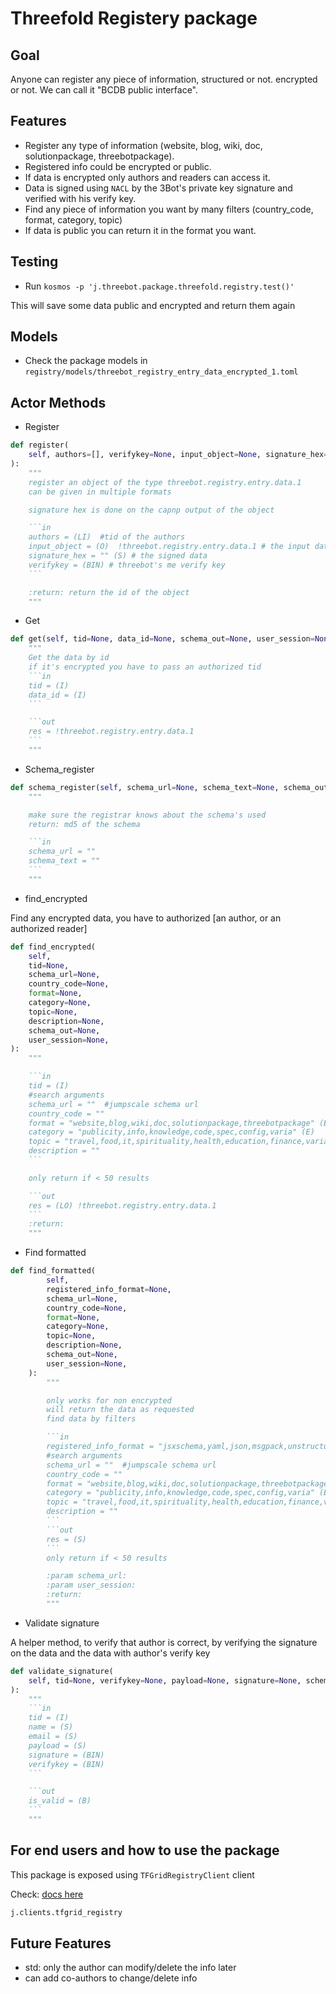 # Threefold Registery package

## Goal

Anyone can register any piece of information, structured or not. encrypted or not.
We can call it "BCDB public interface".

## Features

- Register any type of information (website, blog, wiki, doc, solutionpackage, threebotpackage).
- Registered info could be encrypted or public.
- If data is encrypted only authors and readers can access it.
- Data is signed using `NACL` by the 3Bot's private key signature and verified with his verify key.
- Find any piece of information you want by many filters (country_code, format, category, topic)
- If data is public you can return it in the format you want.

## Testing

- Run `kosmos -p 'j.threebot.package.threefold.registry.test()'`

This will save some data public and encrypted and return them again

## Models

- Check the package models in `registry/models/threebot_registry_entry_data_encrypted_1.toml`

## Actor Methods

- Register

```python
def register(
    self, authors=[], verifykey=None, input_object=None, signature_hex=None, schema_out=None, user_session=None
):
    """
    register an object of the type threebot.registry.entry.data.1
    can be given in multiple formats

    signature hex is done on the capnp output of the object

    ```in
    authors = (LI)  #tid of the authors
    input_object = (O)  !threebot.registry.entry.data.1 # the input data
    signature_hex = "" (S) # the signed data
    verifykey = (BIN) # threebot's me verify key
    ```

    :return: return the id of the object
    """
```

- Get

```python
def get(self, tid=None, data_id=None, schema_out=None, user_session=None):
    """
    Get the data by id
    if it's encrypted you have to pass an authorized tid
    ```in
    tid = (I)
    data_id = (I)
    ```

    ```out
    res = !threebot.registry.entry.data.1
    ```
    """
```

- Schema_register

```python
def schema_register(self, schema_url=None, schema_text=None, schema_out=None, user_session=None):
    """

    make sure the registrar knows about the schema's used
    return: md5 of the schema

    ```in
    schema_url = ""
    schema_text = ""
    ```
    """
```

- find_encrypted

Find any encrypted data, you have to authorized [an author, or an authorized reader]

```python
def find_encrypted(
    self,
    tid=None,
    schema_url=None,
    country_code=None,
    format=None,
    category=None,
    topic=None,
    description=None,
    schema_out=None,
    user_session=None,
):
    """

    ```in
    tid = (I)
    #search arguments
    schema_url = ""  #jumpscale schema url
    country_code = ""
    format = "website,blog,wiki,doc,solutionpackage,threebotpackage" (E)
    category = "publicity,info,knowledge,code,spec,config,varia" (E)
    topic = "travel,food,it,spirituality,health,education,finance,varia" (E)
    description = ""
    ```

    only return if < 50 results

    ```out
    res = (LO) !threebot.registry.entry.data.1
    ```
    :return:
    """
```

- Find formatted

```python
def find_formatted(
        self,
        registered_info_format=None,
        schema_url=None,
        country_code=None,
        format=None,
        category=None,
        topic=None,
        description=None,
        schema_out=None,
        user_session=None,
    ):
        """

        only works for non encrypted
        will return the data as requested
        find data by filters

        ```in
        registered_info_format = "jsxschema,yaml,json,msgpack,unstructured" (E)
        #search arguments
        schema_url = ""  #jumpscale schema url
        country_code = ""
        format = "website,blog,wiki,doc,solutionpackage,threebotpackage" (E)
        category = "publicity,info,knowledge,code,spec,config,varia" (E)
        topic = "travel,food,it,spirituality,health,education,finance,varia" (E)
        description = ""
        ```
        ```out
        res = (S)
        ```
        only return if < 50 results

        :param schema_url:
        :param user_session:
        :return:
        """
```

- Validate signature

A helper method, to verify that author is correct, by verifying the signature on the data and the data with author's verify key

```python
def validate_signature(
    self, tid=None, verifykey=None, payload=None, signature=None, schema_out=None, user_session=None
):
    """
    ```in
    tid = (I)
    name = (S)
    email = (S)
    payload = (S)
    signature = (BIN)
    verifykey = (BIN)
    ```

    ```out
    is_valid = (B)
    ```
    """
```

## For end users and how to use the package

This package is exposed using ```TFGridRegistryClient``` client

Check: [docs here](https://github.com/threefoldtech/jumpscaleX_core/blob/development/JumpscaleCore/clients/tfgrid_registry/README.md)

```python
j.clients.tfgrid_registry
```

## Future Features

- std: only the author can modify/delete the info later
- can add co-authors to change/delete info
